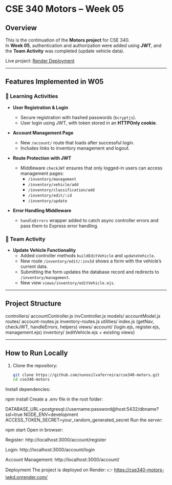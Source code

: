 # CSE 340 Motors – Week 05

## Overview
This is the continuation of the **Motors project** for CSE 340.  
In **Week 05**, authentication and authorization were added using **JWT**, and the **Team Activity** was completed (update vehicle data).

Live project: [Render Deployment](https://cse340-motors-iwkd.onrender.com/)

---

## Features Implemented in W05

### 🔑 Learning Activities
- **User Registration & Login**  
  - Secure registration with hashed passwords (`bcryptjs`).  
  - User login using JWT, with token stored in an **HTTPOnly cookie**.  

- **Account Management Page**  
  - New `/account/` route that loads after successful login.  
  - Includes links to inventory management and logout.  

- **Route Protection with JWT**  
  - Middleware `checkJWT` ensures that only logged-in users can access management pages:  
    - `/inventory/management`  
    - `/inventory/vehicle/add`  
    - `/inventory/classification/add`  
    - `/inventory/edit/:id`  
    - `/inventory/update`  

- **Error Handling Middleware**  
  - `handleErrors` wrapper added to catch async controller errors and pass them to Express error handling.  

### 👥 Team Activity
- **Update Vehicle Functionality**  
  - Added controller methods `buildEditVehicle` and `updateVehicle`.  
  - New route `/inventory/edit/:invId` shows a form with the vehicle’s current data.  
  - Submitting the form updates the database record and redirects to `/inventory/management`.  
  - New view `views/inventory/editVehicle.ejs`.  

---

## Project Structure

controllers/
accountController.js
invController.js
models/
accountModel.js
routes/
account-routes.js
inventory-routes.js
utilities/
index.js (getNav, checkJWT, handleErrors, helpers)
views/
account/ (login.ejs, register.ejs, management.ejs)
inventory/ (editVehicle.ejs + existing views)


---

## How to Run Locally

1. Clone the repository:
   ```bash
   git clone https://github.com/nunosilvaferreira/cse340-motors.git
   cd cse340-motors
   
Install dependencies:

npm install
Create a .env file in the root folder:

DATABASE_URL=postgresql://username:password@host:5432/dbname?ssl=true
NODE_ENV=development
ACCESS_TOKEN_SECRET=your_random_generated_secret
Run the server:


npm start
Open in browser:

Register: http://localhost:3000/account/register

Login: http://localhost:3000/account/login

Account Management: http://localhost:3000/account/

Deployment
The project is deployed on Render:
👉 https://cse340-motors-iwkd.onrender.com/